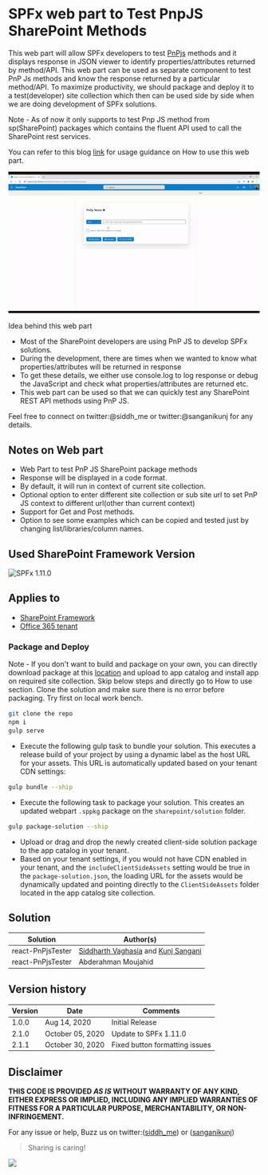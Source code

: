 # SPFx web part to Test PnpJS SharePoint Methods

This web part will allow SPFx developers to test [PnPjs](https://pnp.github.io/pnpjs/getting-started/) methods and it displays response in JSON viewer to identify properties/attributes returned by method/API. This web part can be used as separate component to test PnP Js methods and know the response returned by a particular method/API. To maximize productivity, we should package and deploy it to a test(developer) site collection which then can be used side by side when we are doing development of SPFx solutions.

Note - As of now it only supports to test Pnp JS method from sp(SharePoint) packages which contains the fluent API used to call the SharePoint rest services.

You can refer to this blog [link](https://siddharthvaghasia.com/2020/08/16/usage-guide-on-spfx-pnpjs-tester-web-part/) for usage guidance on How to use this web part.

![Web part in action](assets/pnpjstesterinaction.gif?raw=true "Web part in action")

Idea behind this web part

- Most of the SharePoint developers are using PnP JS to develop SPFx solutions.
- During the development, there are times when we wanted to know what properties/attributes will be returned in response
- To get these details, we either use console.log to log response or debug the JavaScript and check what properties/attributes are returned etc.
- This web part can be used so that we can quickly test any SharePoint REST API methods using PnP JS.

Feel free to connect on twitter:@siddh_me or twitter:@sanganikunj for any details.

## Notes on Web part

- Web Part to test PnP JS SharePoint package methods
- Response will be displayed in a code format.
- By default, it will run in context of current site collection.
- Optional option to enter different site collection or sub site url to set PnP JS context to different url(other than current context)
- Support for Get and Post methods.
- Option to see some examples which can be copied and tested just by changing list/libraries/column names.

## Used SharePoint Framework Version

![SPFx 1.11.0](https://img.shields.io/badge/version-1.11.0-green.svg)

## Applies to

- [SharePoint Framework](http://dev.office.com/sharepoint/docs/spfx/sharepoint-framework-overview)
- [Office 365 tenant](http://dev.office.com/sharepoint/docs/spfx/set-up-your-developer-tenant)

### Package and Deploy

Note - If you don't want to build and package on your own, you can directly download package at this [location](./sharepoint/solution/react-pnpjsexplorer.sppkg) and upload to app catalog and install app on required site collection. Skip below steps and directly go to How to use section.
Clone the solution and make sure there is no error before packaging. Try first on local work bench.

```bash
git clone the repo
npm i
gulp serve
```

- Execute the following gulp task to bundle your solution. This executes a release build of your project by using a dynamic label as the host URL for your assets. This URL is automatically updated based on your tenant CDN settings:

```bash
gulp bundle --ship
```

- Execute the following task to package your solution. This creates an updated webpart `.sppkg` package on the `sharepoint/solution` folder.

```bash
gulp package-solution --ship
```

- Upload or drag and drop the newly created client-side solution package to the app catalog in your tenant.
- Based on your tenant settings, if you would not have CDN enabled in your tenant, and the `includeClientSideAssets` setting would be true in the `package-solution.json`, the loading URL for the assets would be dynamically updated and pointing directly to the `ClientSideAssets` folder located in the app catalog site collection.

## Solution

| Solution          | Author(s)                                                                                                                          |
| ----------------- | ---------------------------------------------------------------------------------------------------------------------------------- |
| react-PnPjsTester | [Siddharth Vaghasia](https://www.linkedin.com/in/siddharthvaghasia/) and [Kunj Sangani](https://www.linkedin.com/in/kunj-sangani/) |
| react-PnPjsTester | Abderahman Moujahid|

## Version history

| Version | Date         | Comments        |
| ------- | ------------ | --------------- |
| 1.0.0   | Aug 14, 2020 | Initial Release |
| 2.1.0   | October 05, 2020 | Update to SPFx 1.11.0 |
| 2.1.1   | October 30, 2020 | Fixed button formatting issues |

## Disclaimer

**THIS CODE IS PROVIDED _AS IS_ WITHOUT WARRANTY OF ANY KIND, EITHER EXPRESS OR IMPLIED, INCLUDING ANY IMPLIED WARRANTIES OF FITNESS FOR A PARTICULAR PURPOSE, MERCHANTABILITY, OR NON-INFRINGEMENT.**

For any issue or help, Buzz us on twitter:([siddh_me](https://twitter.com/siddh_me/)) or ([sanganikunj](https://twitter.com/sanganikunj))

> Sharing is caring!

<img src="https://telemetry.sharepointpnp.com/sp-dev-fx-webparts/samples/react-pnpjsexplorer" />
